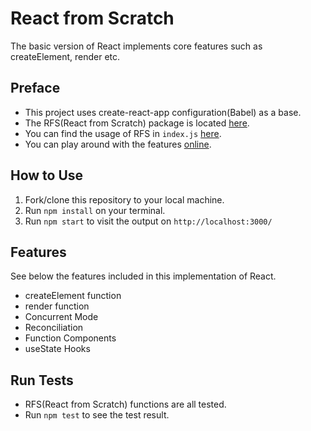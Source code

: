 # React from Scratch
The basic version of React implements core features such as createElement, render etc.

## Preface
- This project uses create-react-app configuration(Babel) as a base.
- The RFS(React from Scratch) package is located [here](https://github.com/SimpleLuke/React-from-Scratch/blob/main/src/RFS/react-from-scratch.js).
- You can find the usage of RFS in `index.js` [here](https://github.com/SimpleLuke/React-from-Scratch/blob/main/src/index.js).
- You can play around with the features [online](https://peppy-boba-2eff3c.netlify.app/).

## How to Use

1. Fork/clone this repository to your local machine.
2. Run `npm install` on your terminal.
3. Run `npm start` to visit the output on `http://localhost:3000/`

## Features
See below the features included in this implementation of React.

- createElement function
- render function
- Concurrent Mode
- Reconciliation
- Function Components
- useState Hooks

## Run Tests
- RFS(React from Scratch) functions are all tested.
- Run `npm test` to see the test result.

